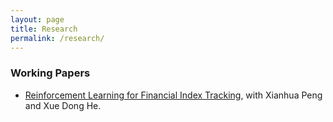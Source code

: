 ```yaml
---
layout: page
title: Research
permalink: /research/
---
```


### Working Papers

* [Reinforcement Learning for Financial Index Tracking](https://papers.ssrn.com/sol3/papers.cfm?abstract_id=4532072), with Xianhua Peng and Xue Dong He.